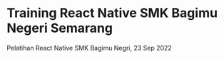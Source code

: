 # Training React Native SMK Bagimu Negeri Semarang
Pelatihan React Native SMK Bagimu Negri, 23 Sep 2022
